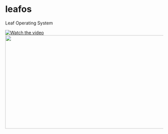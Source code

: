 # leafos
Leaf Operating System

[![Watch the video](https://img.youtube.com/vi/jQXdla5kHUI/hqdefault.jpg)](https://www.youtube.com/embed/jQXdla5kHUI)
[<img src="https://img.youtube.com/vi/jQXdla5kHUI/hqdefault.jpg" width="600" height="300"
/>](https://www.youtube.com/embed/jQXdla5kHUI)

